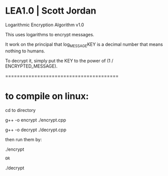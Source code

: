 LEA1.0 | Scott Jordan
======

Logarithmic Encryption Algorithm v1.0

This uses logarithms to encrypt messages.

It work on the principal that log<sub>MESSAGE</sub>KEY is a decimal number that means nothing to humans.

To decrypt it, simply put the KEY to the power of (1 / ENCRYPTED_MESSAGE).

=======================================
# to compile on linux:

cd to directory

g++ -o encrypt ./encrypt.cpp

g++ -o decrypt ./decrypt.cpp

then run them by:

./encrypt

    OR
    
./decrypt
